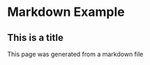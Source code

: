 <script lang="ts">
 
</script>

# Markdown Example

## This is a title

This page was generated from a markdown file
